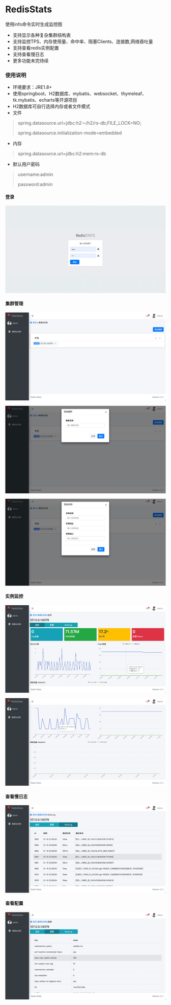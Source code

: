 # RedisStats
使用info命令实时生成监控图
+ 支持显示各种复杂集群结构表
+ 支持监控TPS、内存使用量、命中率、阻塞Clients、连接数,网络吞吐量
+ 支持查看redis实例配置
+ 支持查看慢日志
+ 更多功能未完待续 

### 使用说明
+ 环境要求：JRE1.8+ 
+ 使用springboot、H2数据库、mybatis、websocket、thymeleaf、tk.mybatis、echarts等开源项目
+ H2数据库可自行选择内存或者文件模式 
+ 文件
> spring.datasource.url=jdbc:h2:~/h2/rs-db;FILE_LOCK=NO;
>
> spring.datasource.initialization-mode=embedded
+ 内存
> spring.datasource.url=jdbc:h2:mem:rs-db
> 
+ 默认用户密码
>  username:admin
> 
>  password:admin



#### 登录
![登录](doc/page1.png)

#### 集群管理
![集群管理](doc/page2.png)

![集群管理](doc/page3.png)

![集群管理](doc/page4.png)

#### 实例监控
![实例监控](doc/page5.png)

![实例网络监控](doc/page6.png)

#### 查看慢日志
![查看慢日志](doc/page7.png)

#### 查看配置
![查看配置](doc/page8.png)
